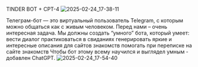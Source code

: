 TINDER BOT + CPT-4
![2025-02-24_17-38-11](https://github.com/user-attachments/assets/33f52e00-124f-40b3-ba03-09a63cd97ddd)

Телеграм-бот — это виртуальный пользователь Telegram, с которым можно общаться как с живым человеком. Перед нами – очень интересная задача. Мы должны создать “умного” бота, который умеет:
вести диалог
практиковаться в свиданиях
генерировать яркие и интересные описания для сайтов знакомств
помогать при переписке на сайте знакомств
Чтобы бот этому всему научился и выглядел умным - добавлен ChatGPT. 
![2025-02-24_17-54-40](https://github.com/user-attachments/assets/e7e1e76e-a13c-47ac-9efb-9daee6f93710)
